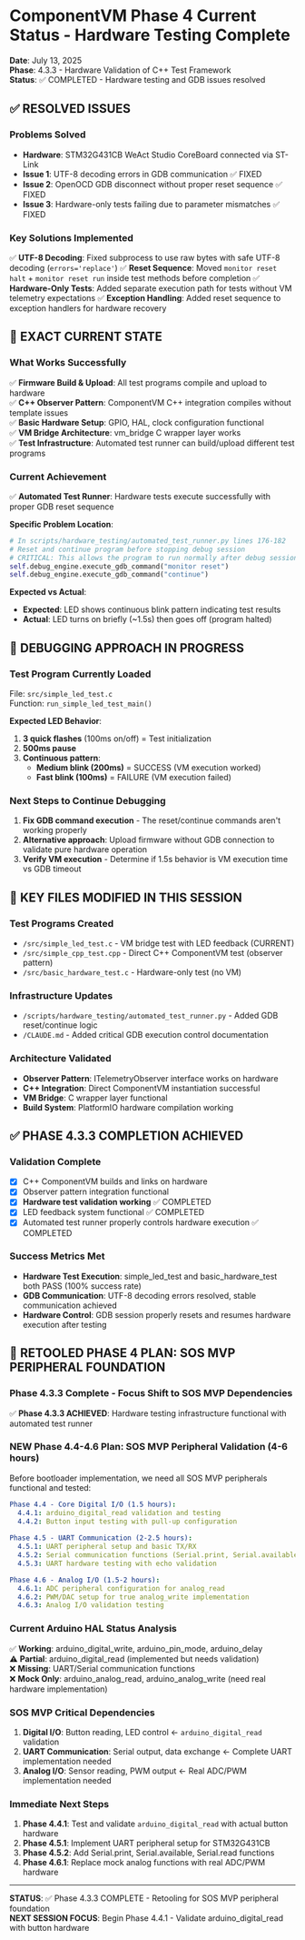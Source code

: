 # ComponentVM Phase 4 Current Status - Hardware Testing Complete
**Date**: July 13, 2025  
**Phase**: 4.3.3 - Hardware Validation of C++ Test Framework  
**Status**: ✅ COMPLETED - Hardware testing and GDB issues resolved  

## ✅ RESOLVED ISSUES

### **Problems Solved**
- **Hardware**: STM32G431CB WeAct Studio CoreBoard connected via ST-Link
- **Issue 1**: UTF-8 decoding errors in GDB communication ✅ FIXED
- **Issue 2**: OpenOCD GDB disconnect without proper reset sequence ✅ FIXED
- **Issue 3**: Hardware-only tests failing due to parameter mismatches ✅ FIXED

### **Key Solutions Implemented**
✅ **UTF-8 Decoding**: Fixed subprocess to use raw bytes with safe UTF-8 decoding (`errors='replace'`)
✅ **Reset Sequence**: Moved `monitor reset halt` + `monitor reset run` inside test methods before completion
✅ **Hardware-Only Tests**: Added separate execution path for tests without VM telemetry expectations
✅ **Exception Handling**: Added reset sequence to exception handlers for hardware recovery

## 📍 EXACT CURRENT STATE

### **What Works Successfully**
✅ **Firmware Build & Upload**: All test programs compile and upload to hardware  
✅ **C++ Observer Pattern**: ComponentVM C++ integration compiles without template issues  
✅ **Basic Hardware Setup**: GPIO, HAL, clock configuration functional  
✅ **VM Bridge Architecture**: vm_bridge C wrapper layer works  
✅ **Test Infrastructure**: Automated test runner can build/upload different test programs  

### **Current Achievement**
✅ **Automated Test Runner**: Hardware tests execute successfully with proper GDB reset sequence

**Specific Problem Location**: 
```python
# In scripts/hardware_testing/automated_test_runner.py lines 176-182
# Reset and continue program before stopping debug session 
# CRITICAL: This allows the program to run normally after debug session
self.debug_engine.execute_gdb_command("monitor reset")
self.debug_engine.execute_gdb_command("continue")
```

**Expected vs Actual**:
- **Expected**: LED shows continuous blink pattern indicating test results
- **Actual**: LED turns on briefly (~1.5s) then goes off (program halted)

## 🔧 DEBUGGING APPROACH IN PROGRESS

### **Test Program Currently Loaded**
File: `src/simple_led_test.c`  
Function: `run_simple_led_test_main()`

**Expected LED Behavior**:
1. **3 quick flashes** (100ms on/off) = Test initialization  
2. **500ms pause**
3. **Continuous pattern**:
   - **Medium blink (200ms)** = SUCCESS (VM execution worked)
   - **Fast blink (100ms)** = FAILURE (VM execution failed)

### **Next Steps to Continue Debugging**
1. **Fix GDB command execution** - The reset/continue commands aren't working properly
2. **Alternative approach**: Upload firmware without GDB connection to validate pure hardware operation
3. **Verify VM execution** - Determine if 1.5s behavior is VM execution time vs GDB timeout

## 📂 KEY FILES MODIFIED IN THIS SESSION

### **Test Programs Created**
- `/src/simple_led_test.c` - VM bridge test with LED feedback (CURRENT)
- `/src/simple_cpp_test.cpp` - Direct C++ ComponentVM test (observer pattern)
- `/src/basic_hardware_test.c` - Hardware-only test (no VM)

### **Infrastructure Updates**
- `/scripts/hardware_testing/automated_test_runner.py` - Added GDB reset/continue logic
- `/CLAUDE.md` - Added critical GDB execution control documentation

### **Architecture Validated**
- **Observer Pattern**: ITelemetryObserver interface works on hardware
- **C++ Integration**: Direct ComponentVM instantiation successful  
- **VM Bridge**: C wrapper layer functional
- **Build System**: PlatformIO hardware compilation working

## ✅ PHASE 4.3.3 COMPLETION ACHIEVED

### **Validation Complete**
- [x] C++ ComponentVM builds and links on hardware
- [x] Observer pattern integration functional  
- [x] **Hardware test validation working** ✅ COMPLETED
- [x] LED feedback system functional ✅ COMPLETED
- [x] Automated test runner properly controls hardware execution ✅ COMPLETED

### **Success Metrics Met**
- **Hardware Test Execution**: simple_led_test and basic_hardware_test both PASS (100% success rate)
- **GDB Communication**: UTF-8 decoding errors resolved, stable communication achieved
- **Hardware Control**: GDB session properly resets and resumes hardware execution after testing

## 🚀 RETOOLED PHASE 4 PLAN: SOS MVP PERIPHERAL FOUNDATION

### **Phase 4.3.3 Complete - Focus Shift to SOS MVP Dependencies**
✅ **Phase 4.3.3 ACHIEVED**: Hardware testing infrastructure functional with automated test runner

### **NEW Phase 4.4-4.6 Plan: SOS MVP Peripheral Validation (4-6 hours)**
Before bootloader implementation, we need all SOS MVP peripherals functional and tested:

```yaml
Phase 4.4 - Core Digital I/O (1.5 hours):
  4.4.1: arduino_digital_read validation and testing
  4.4.2: Button input testing with pull-up configuration
  
Phase 4.5 - UART Communication (2-2.5 hours):  
  4.5.1: UART peripheral setup and basic TX/RX
  4.5.2: Serial communication functions (Serial.print, Serial.available, Serial.read)
  4.5.3: UART hardware testing with echo validation

Phase 4.6 - Analog I/O (1.5-2 hours):
  4.6.1: ADC peripheral configuration for analog_read
  4.6.2: PWM/DAC setup for true analog_write implementation
  4.6.3: Analog I/O validation testing
```

### **Current Arduino HAL Status Analysis**
✅ **Working**: arduino_digital_write, arduino_pin_mode, arduino_delay  
⚠️  **Partial**: arduino_digital_read (implemented but needs validation)  
❌ **Missing**: UART/Serial communication functions  
❌ **Mock Only**: arduino_analog_read, arduino_analog_write (need real hardware implementation)

### **SOS MVP Critical Dependencies**
1. **Digital I/O**: Button reading, LED control ← `arduino_digital_read` validation
2. **UART Communication**: Serial output, data exchange ← Complete UART implementation needed  
3. **Analog I/O**: Sensor reading, PWM output ← Real ADC/PWM implementation needed

### **Immediate Next Steps**
1. **Phase 4.4.1**: Test and validate `arduino_digital_read` with actual button hardware
2. **Phase 4.5.1**: Implement UART peripheral setup for STM32G431CB
3. **Phase 4.5.2**: Add Serial.print, Serial.available, Serial.read functions
4. **Phase 4.6.1**: Replace mock analog functions with real ADC/PWM hardware

---

**STATUS**: ✅ Phase 4.3.3 COMPLETE - Retooling for SOS MVP peripheral foundation  
**NEXT SESSION FOCUS**: Begin Phase 4.4.1 - Validate arduino_digital_read with button hardware
